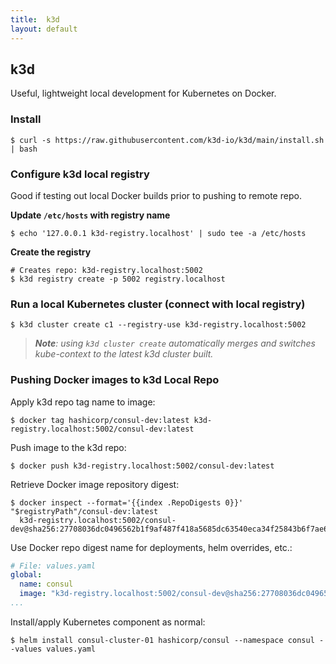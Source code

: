 ```yaml
---
title:  k3d
layout: default
---
```


## **k3d**

Useful, lightweight local development for Kubernetes on Docker.

### Install

```shell
$ curl -s https://raw.githubusercontent.com/k3d-io/k3d/main/install.sh | bash
```


### **Configure k3d local registry**

Good if testing out local Docker builds prior to pushing to remote repo.

**Update `/etc/hosts` with registry name**

```shell
$ echo '127.0.0.1 k3d-registry.localhost' | sudo tee -a /etc/hosts
```

**Create the registry**

```shell
# Creates repo: k3d-registry.localhost:5002
$ k3d registry create -p 5002 registry.localhost
```

### **Run a local Kubernetes cluster (connect with local registry)**

```shell
$ k3d cluster create c1 --registry-use k3d-registry.localhost:5002
```

> _**Note**: using `k3d cluster create` automatically merges and switches kube-context to the latest k3d cluster built._


### **Pushing Docker images to k3d Local Repo**

Apply k3d repo tag name to image:

```shell
$ docker tag hashicorp/consul-dev:latest k3d-registry.localhost:5002/consul-dev:latest
```

Push image to the k3d repo:

```shell
$ docker push k3d-registry.localhost:5002/consul-dev:latest
```

Retrieve Docker image repository digest:

```shell
$ docker inspect --format='{{index .RepoDigests 0}}' "$registryPath"/consul-dev:latest
  k3d-registry.localhost:5002/consul-dev@sha256:27708036dc0496562b1f9af487f418a5685dc63540eca34f25843b6f7ae69512
```

Use Docker repo digest name for deployments, helm overrides, etc.:

```yaml
# File: values.yaml
global:
  name: consul
  image: "k3d-registry.localhost:5002/consul-dev@sha256:27708036dc0496562b1f9af487f418a5685dc63540eca34f25843b6f7ae69512"
...
```

Install/apply Kubernetes component as normal:

```shell
$ helm install consul-cluster-01 hashicorp/consul --namespace consul --values values.yaml
```